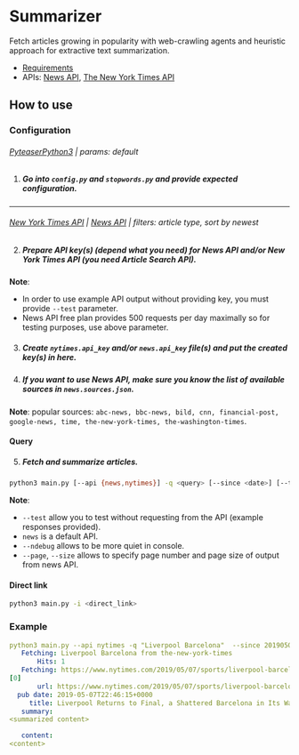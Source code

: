 # Summarizer

Fetch articles growing in popularity with web-crawling agents and heuristic approach for extractive text summarization.

- [Requirements](requirements.txt)
- APIs: [News API](https://newsapi.org/), [The New York Times API](https://developer.nytimes.com)

## How to use

### Configuration

###### [PyteaserPython3](https://github.com/alanbuxton/PyTeaserPython3) | params: default

1. ##### Go into `config.py` and `stopwords.py` and provide expected configuration.

***********************

###### [New York Times API](https://developer.nytimes.com/get-started) | [News API](https://newsapi.org/) | filters: article type, sort by newest

2. ##### Prepare API key(s) (depend what you need) for News API and/or New York Times API (you need Article Search API).

**Note**:

- In order to use example API output without providing key, you must provide `--test` parameter.
- News API free plan provides 500 requests per day maximally so for testing purposes, use above parameter.

3. ##### Create `nytimes.api_key` and/or `news.api_key` file(s) and put the created key(s) in here.

4. ##### If you want to use News API, make sure you know the list of available sources in `news.sources.json`.

**Note**: popular sources: `abc-news, bbc-news, bild, cnn, financial-post, google-news, time, the-new-york-times, the-washington-times`.

#### Query

5. ##### Fetch and summarize articles.

```bash
python3 main.py [--api {news,nytimes}] -q <query> [--since <date>] [--to <date>] [--test]
```

**Note**:

- `--test` allow you to test without requesting from the API (example responses provided).
- `news` is a default API.
- `--ndebug` allows to be more quiet in console.
- `--page`, `--size` allows to specify page number and page size of output from news API.

#### Direct link

```bash
python3 main.py -i <direct_link>
```

### Example

```yaml
python3 main.py --api nytimes -q "Liverpool Barcelona"  --since 20190507 --to 20190507
   Fetching: Liverpool Barcelona from the-new-york-times
       Hits: 1
   Fetching: https://www.nytimes.com/2019/05/07/sports/liverpool-barcelona-champions-league.html
[0]
       url: https://www.nytimes.com/2019/05/07/sports/liverpool-barcelona-champions-league.html
  pub date: 2019-05-07T22:46:15+0000
     title: Liverpool Returns to Final, a Shattered Barcelona in Its Wake
   summary:
<summarized content>

   content:
<content>
```
